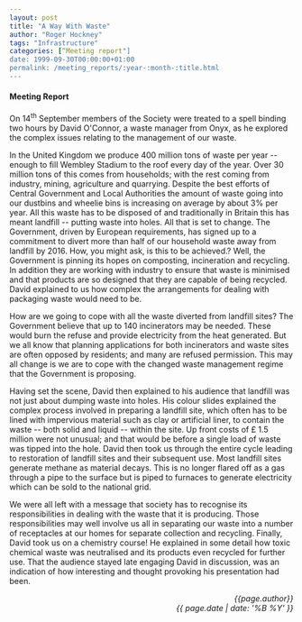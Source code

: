 ```yaml
---
layout: post
title: "A Way With Waste"
author: "Roger Hockney"
tags: "Infrastructure"
categories: [“Meeting report"]
date: 1999-09-30T00:00:00+01:00
permalink: /meeting_reports/:year-:month-:title.html
---
```

#### Meeting Report ####

On 14<sup>th</sup> September members of the Society were treated to a spell binding two hours by David O'Connor, a waste manager from Onyx, as he explored the complex issues relating to the management of our waste. 

In the United Kingdom we produce 400 million tons of waste per year -- enough to fill Wembley Stadium to the roof every day of the year. Over 30 million tons of this comes from households; with the rest coming from industry, mining, agriculture and quarrying. Despite the best efforts of Central Government and Local Authorities the amount of waste going into our dustbins and wheelie bins is increasing on average by about 3% per year. All this waste has to be disposed of and traditionally in Britain this has meant landfill -- putting waste into holes. All that is set to change. The Government, driven by European requirements, has signed up to a commitment to divert more than half of our household waste away from landfill by 2016. How, you might ask, is this to be achieved.? Well, the Government is pinning its hopes on composting, incineration and recycling. In addition they are working with industry to ensure that waste is minimised and that products are so designed that they are capable of being recycled. David explained to us how complex the arrangements for dealing with packaging waste would need to be. 

How are we going to cope with all the waste diverted from landfill sites? The Government believe that up to 140 incinerators may be needed. These would burn the refuse and provide electricity from the heat generated. But we all know that planning applications for both incinerators and waste sites are often opposed by residents; and many are refused permission. This may all change is we are to cope with the changed waste management regime that the Government is proposing. 

Having set the scene, David then explained to his audience that landfill was not just about dumping waste into holes. His colour slides explained the complex process involved in preparing a landfill site, which often has to be lined with impervious material such as clay or artificial liner, to contain the waste -- both solid and liquid -- within the site. Up front costs of £ 1.5 million were not unusual; and that would be before a single load of waste was tipped into the hole. David then took us through the entire cycle leading to restoration of landfill sites and their subsequent use. Most landfill sites generate methane as material decays. This is no longer flared off as a gas through a pipe to the surface but is piped to furnaces to generate electricity which can be sold to the national grid. 

We were all left with a message that society has to recognise its responsibilities in dealing with the waste that it is producing. Those responsibilities may well involve us all in separating our waste into a number of receptacles at our homes for separate collection and recycling. Finally, David took us on a chemistry course! He explained in some detail how toxic chemical waste was neutralised and its products even recycled for further use. That the audience stayed late engaging David in discussion, was an indication of how interesting and thought provoking his presentation had been. 

<p align="right"><i> {{page.author}} <br> {{ page.date | date: '%B %Y' }} </i></p>
